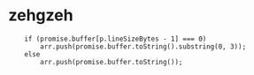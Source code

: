 # zehgzeh


		if (promise.buffer[p.lineSizeBytes - 1] === 0)
			arr.push(promise.buffer.toString().substring(0, 3));
		else
			arr.push(promise.buffer.toString());
